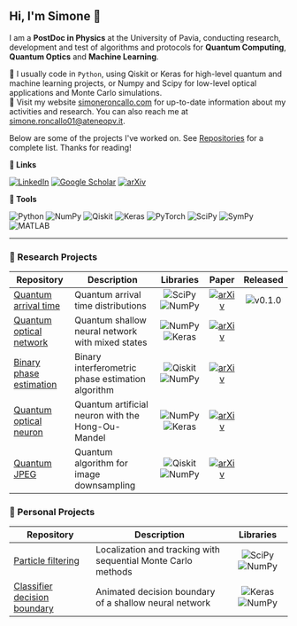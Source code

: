 ## Hi, I'm Simone 🖖

I am a **PostDoc in Physics** at the University of Pavia, conducting research, development and test of algorithms and protocols for **Quantum Computing**, **Quantum Optics** and **Machine Learning**. 

🌱 I usually code in `Python`, using Qiskit or Keras for high-level quantum and machine learning projects, or Numpy and Scipy for low-level optical applications and Monte Carlo simulations.<br>
🔗 Visit my website [simoneroncallo.com](https://www.simoneroncallo.com/) for up-to-date information about my activities and research. You can also reach me at simone.roncallo01@ateneopv.it.

Below are some of the projects I've worked on. See [Repositories](https://github.com/simoneroncallo?tab=repositories) for a complete list. Thanks for reading!

**📌 Links**

[![LinkedIn](https://img.shields.io/badge/LinkedIn-0077B5.svg?style=flat&logo=linkedin&logoColor=white)](https://www.linkedin.com/in/simoneroncallo) 
[![Google Scholar](https://img.shields.io/badge/Scholar-4285F4.svg?style=flat&logo=google-scholar&logoColor=white)](https://scholar.google.com/citations?hl=en&user=_N9uN3MAAAAJ&view_op=list_works&sortby=pubdate)
[![arXiv](https://img.shields.io/badge/-arXiv-b31b1b?logo=arxiv&logoColor=white)](http://arxiv.org/a/roncallo_s_1)

**🔨 Tools**

![Python](https://img.shields.io/badge/-Python-3776AB?logo=python&logoColor=white)
![NumPy](https://img.shields.io/badge/-NumPy-013243?logo=numpy&logoColor=white) 
![Qiskit](https://img.shields.io/badge/-Qiskit-6929C4?logo=qiskit&logoColor=white)
![Keras](https://img.shields.io/badge/-Keras-D00000?logo=keras&logoColor=white)
![PyTorch](https://img.shields.io/badge/-PyTorch-1E1E2F?logo=pytorch&logoColor=EE4C2C)
![SciPy](https://img.shields.io/badge/-SciPy-8CAAE6?logo=scipy&logoColor=white)
![SymPy](https://img.shields.io/badge/-SymPy-3B5526?logo=sympy&logoColor=white)
![MATLAB](https://img.shields.io/badge/-MATLAB-0076A8?logo=mathworks&logoColor=white)

---

### 📝 Research Projects
| Repository | Description | Libraries | Paper | Released |
|------------|-------------|:-----------:|:-------:| :-------:|
| [Quantum arrival time](https://github.com/simoneroncallo/quantum-arrival-time) | Quantum arrival time distributions | ![SciPy](https://img.shields.io/badge/-SciPy-8CAAE6?logo=scipy&logoColor=white) ![NumPy](https://img.shields.io/badge/-NumPy-013243?logo=numpy&logoColor=white) | [![arXiv](https://img.shields.io/badge/-b31b1b.svg?logo=arxiv&logoColor=white)](https://arxiv.org/abs/2205.02219) | ![v0.1.0](https://img.shields.io/badge/v0.1.0-brightgreen)
| [Quantum optical network](https://github.com/simoneroncallo/quantum-optical-network) | Quantum shallow neural network with mixed states | ![NumPy](https://img.shields.io/badge/-NumPy-013243?logo=numpy&logoColor=white) ![Keras](https://img.shields.io/badge/-Keras-D00000?logo=keras&logoColor=white) | [![arXiv](https://img.shields.io/badge/-b31b1b.svg?logo=arxiv&logoColor=white)](https://arxiv.org/abs/2507.21036) |
| [Binary phase estimation](https://github.com/simoneroncallo/binary-phase-estimation) | Binary interferometric phase estimation algorithm | ![Qiskit](https://img.shields.io/badge/-Qiskit-6929C4?logo=qiskit&logoColor=white) ![NumPy](https://img.shields.io/badge/-NumPy-013243?logo=numpy&logoColor=white) | [![arXiv](https://img.shields.io/badge/-b31b1b.svg?logo=arxiv&logoColor=white)](https://arxiv.org/abs/2407.10966) |
| [Quantum optical neuron](https://github.com/simoneroncallo/quantum-optical-neuron) | Quantum artificial neuron with the Hong-Ou-Mandel | ![NumPy](https://img.shields.io/badge/-NumPy-013243?logo=numpy&logoColor=white) ![Keras](https://img.shields.io/badge/-Keras-D00000?logo=keras&logoColor=white) | [![arXiv](https://img.shields.io/badge/-b31b1b.svg?logo=arxiv&logoColor=white)](https://arxiv.org/abs/2404.15266) |
| [Quantum JPEG](https://github.com/simoneroncallo/quantum-jpeg) | Quantum algorithm for image downsampling | ![Qiskit](https://img.shields.io/badge/-Qiskit-6929C4?logo=qiskit&logoColor=white) ![NumPy](https://img.shields.io/badge/-NumPy-013243?logo=numpy&logoColor=white) | [![arXiv](https://img.shields.io/badge/-b31b1b.svg?logo=arxiv&logoColor=white)](https://arxiv.org/abs/2306.09323) |

### 🚀 Personal Projects 
| Repository | Description | Libraries | 
|------------|-------------|:-----------:|
| [Particle filtering](https://github.com/simoneroncallo/particle-filtering) | Localization and tracking with sequential Monte Carlo methods | ![SciPy](https://img.shields.io/badge/-SciPy-8CAAE6?logo=scipy&logoColor=white) ![NumPy](https://img.shields.io/badge/-NumPy-013243?logo=numpy&logoColor=white) |  
| [Classifier decision boundary](https://github.com/simoneroncallo/classifier-decision-boundary) | Animated decision boundary of a shallow neural network | ![Keras](https://img.shields.io/badge/-Keras-D00000?logo=keras&logoColor=white) ![NumPy](https://img.shields.io/badge/-NumPy-013243?logo=numpy&logoColor=white) |
